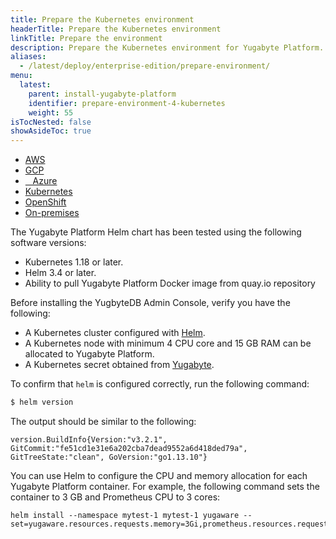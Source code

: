 ```yaml
---
title: Prepare the Kubernetes environment
headerTitle: Prepare the Kubernetes environment
linkTitle: Prepare the environment
description: Prepare the Kubernetes environment for Yugabyte Platform.
aliases:
  - /latest/deploy/enterprise-edition/prepare-environment/
menu:
  latest:
    parent: install-yugabyte-platform
    identifier: prepare-environment-4-kubernetes
    weight: 55
isTocNested: false
showAsideToc: true
---
```


<ul class="nav nav-tabs-alt nav-tabs-yb">

  <li>
    <a href="/latest/yugabyte-platform/install-yugabyte-platform/prepare-environment/aws" class="nav-link">
      <i class="fab fa-aws" aria-hidden="true"></i>
      AWS
    </a>
  </li>

  <li>
    <a href="/latest/yugabyte-platform/install-yugabyte-platform/prepare-environment/gcp" class="nav-link">
       <i class="fab fa-google" aria-hidden="true"></i>
      GCP
    </a>
  </li>

  <li>
    <a href="/latest/yugabyte-platform/install-yugabyte-platform/prepare-environment/azure" class="nav-link">
      <i class="icon-azure" aria-hidden="true"></i>
      &nbsp;&nbsp; Azure
    </a>
  </li>

  <li>
    <a href="/latest/yugabyte-platform/install-yugabyte-platform/prepare-environment/kubernetes" class="nav-link active">
      <i class="fas fa-cubes" aria-hidden="true"></i>
      Kubernetes
    </a>
  </li>

<li>
    <a href="/latest/yugabyte-platform/install-yugabyte-platform/prepare-environment/openshift" class="nav-link">
      <i class="fas fa-cubes" aria-hidden="true"></i>
      OpenShift
    </a>
 </li>

  <li>
    <a href="/latest/yugabyte-platform/install-yugabyte-platform/prepare-environment/on-premises" class="nav-link">
      <i class="fas fa-building" aria-hidden="true"></i>
      On-premises
    </a>
  </li>

</ul>

The Yugabyte Platform Helm chart has been tested using the following software versions:

- Kubernetes 1.18 or later.
- Helm 3.4 or later.
- Ability to pull Yugabyte Platform Docker image from quay.io repository


Before installing the YugbyteDB Admin Console, verify you have the following:

- A Kubernetes cluster configured with [Helm](https://helm.sh/).
- A Kubernetes node with minimum 4 CPU core and 15 GB RAM can be allocated to Yugabyte Platform.
- A Kubernetes secret obtained from [Yugabyte](https://www.yugabyte.com/platform/#request-trial-form).

To confirm that `helm` is configured correctly, run the following command:

```sh
$ helm version
```

The output should be similar to the following:

```output
version.BuildInfo{Version:"v3.2.1", GitCommit:"fe51cd1e31e6a202cba7dead9552a6d418ded79a", GitTreeState:"clean", GoVersion:"go1.13.10"}
```

You can use Helm to configure the CPU and memory allocation for each Yugabyte Platform container. For example, the following command sets the container to 3 GB and Prometheus CPU to 3 cores:

```shell
helm install --namespace mytest-1 mytest-1 yugaware --set=yugaware.resources.requests.memory=3Gi,prometheus.resources.requests.cpu=3
```

